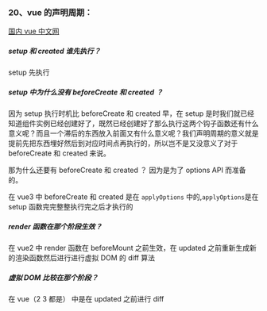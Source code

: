 ### 20、vue 的声明周期：
[国内 vue 中文网](https://vue3js.cn/interview/vue/lifecycle.html#%E4%B8%89%E3%80%81%E7%94%9F%E5%91%BD%E5%91%A8%E6%9C%9F%E6%95%B4%E4%BD%93%E6%B5%81%E7%A8%8B)


##### setup 和 created 谁先执行？
setup 先执行

##### setup 中为什么没有 beforeCreate 和 created ？
因为 setup 执行时机比 beforeCreate 和 created 早，在 setup 是时我们就已经知道组件实例已经创建好了，既然已经创建好了那么执行这两个钩子函数还有什么意义呢？而且一个滞后的东西放入前面又有什么意义呢？我们声明周期的意义就是提前先把东西埋好然后到对应时间点再执行的，所以岂不是又没意义了对于 beforeCreate 和 created 来说。

那为什么还要有 beforeCreate 和 created ？
因为是为了 options API 而准备的。


在 vue3 中 beforeCreate 和 created 是在 `applyOptions` 中的,`applyOptions`是在 setup 函数完完整整执行完之后才执行的


##### render 函数在那个阶段生效？
在 vue2 中 render 函数在 beforeMount 之前生效，在 updated 之前重新生成新的渲染函数然后进行进行虚拟 DOM 的 diff 算法


##### 虚拟 DOM 比较在那个阶段？
在 vue（2 3 都是） 中是在 updated 之前进行 diff